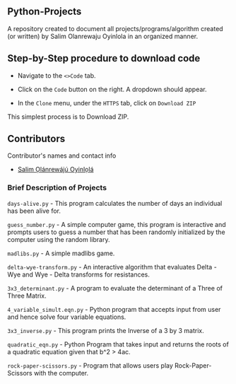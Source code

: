 ## Python-Projects

A repository created to document all projects/programs/algorithm created (or written) by Salim Olanrewaju Oyinlola in an organized manner.

## Step-by-Step procedure to download code

* Navigate to the `<>Code` tab.

* Click on the `Code` button on the right. A dropdown should appear.

* In the `Clone` menu, under the `HTTPS` tab, click on `Download ZIP`

This simplest process is to Download ZIP.

## Contributors

Contributor's names and contact info

* [Salim Ọlánrewájú Oyinlọlá](https://twitter.com/SalimOpines)

### Brief Description of Projects

`days-alive.py` - This program calculates the number of days an individual has been alive for.

`guess_number.py` - A simple computer game, this program is interactive and prompts users to guess a number that has been randomly initialized by the computer using the random library. 

`madlibs.py` - A simple madlibs game. 

`delta-wye-transform.py` - An interactive algorithm that evaluates Delta - Wye and Wye - Delta transforms for resistances.

`3x3_determinant.py` - A program to evaluate the determinant of a Three of Three Matrix. 

`4_variable_simult.eqn.py` - Python program that accepts input from user and hence solve four variable equations. 

`3x3_inverse.py` - This program prints the Inverse of a 3 by 3 matrix.

`quadratic_eqn.py` - Python Program that takes input and returns the roots of a quadratic equation given that b^2 > 4ac. 

`rock-paper-scissors.py` - Program that allows users play Rock-Paper-Scissors with the computer.